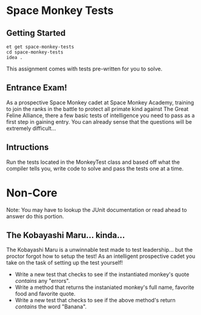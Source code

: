 # Space Monkey Tests

## Getting Started

```no-highlight
et get space-monkey-tests
cd space-monkey-tests
idea .
```

This assignment comes with tests pre-written for you to solve.

## Entrance Exam!

As a prospective Space Monkey cadet at Space Monkey Academy, training to join the ranks in the battle to protect all primate kind against The Great Feline Alliance, there a few basic tests of intelligence you need to pass as a first step in gaining entry. You can already sense that the questions will be extremely difficult...

## Intructions

Run the tests located in the MonkeyTest class and based off what the compiler tells you, write code to solve and pass the tests one at a time.

# Non-Core
Note: You may have to lookup the JUnit documentation or read ahead to answer do this portion.

## The Kobayashi Maru... kinda...

The Kobayashi Maru is a unwinnable test made to test leadership... but the proctor forgot how to setup the test!
As an intelligent prospective cadet you take on the task of setting up the test yourself!

- Write a new test that checks to see if the instantiated monkey's quote _contains_ any "errors".
- Write a method that returns the instaniated monkey's full name, favorite food and favorite quote.
- Write a new test that checks to see if the above method's return _contains_ the word "Banana".
